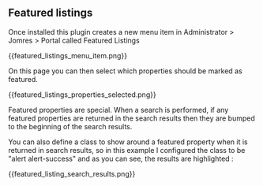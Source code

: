 ## Featured listings

Once installed this plugin creates a new menu item in Administrator > Jomres > Portal called Featured Listings 

{{featured_listings_menu_item.png}}

On this page you can then select which properties should be marked as featured.

{{featured_listings_properties_selected.png}}

Featured properties are special. When a search is performed, if any featured properties are returned in the search results then they are bumped to the beginning of the search results.

You can also define a class to show around a featured property when it is returned in search results, so in this example I configured the class to be "alert alert-success" and as you can see, the results are highlighted :

{{featured_listing_search_results.png}}


